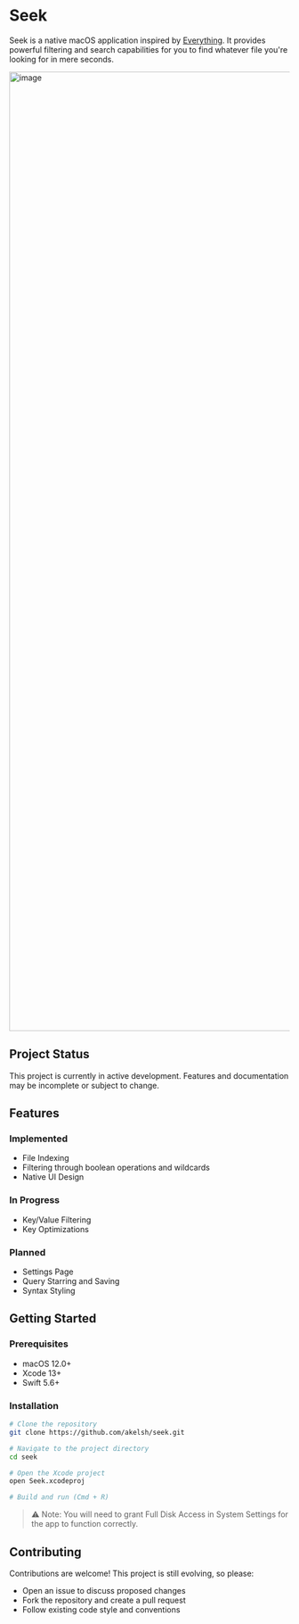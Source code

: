 # Seek

Seek is a native macOS application inspired by [Everything](https://www.voidtools.com/). It provides powerful filtering and search capabilities for you to find whatever file you're looking for in mere seconds.

<img width="2508" height="1720" alt="image" src="https://github.com/user-attachments/assets/93a3a8a0-d1e1-40af-a254-a7c330b80a4e" />

## Project Status

This project is currently in active development. Features and documentation may be incomplete or subject to change.

## Features

### Implemented
- File Indexing
- Filtering through boolean operations and wildcards
- Native UI Design

### In Progress
- Key/Value Filtering
- Key Optimizations

### Planned
- Settings Page
- Query Starring and Saving
- Syntax Styling

## Getting Started

### Prerequisites
- macOS 12.0+
- Xcode 13+
- Swift 5.6+

### Installation
```bash
# Clone the repository
git clone https://github.com/akelsh/seek.git

# Navigate to the project directory
cd seek

# Open the Xcode project
open Seek.xcodeproj

# Build and run (Cmd + R)
```

> ⚠️ Note: You will need to grant Full Disk Access in System Settings for the app to function correctly.

## Contributing

Contributions are welcome! This project is still evolving, so please:
- Open an issue to discuss proposed changes
- Fork the repository and create a pull request
- Follow existing code style and conventions
